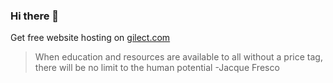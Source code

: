### Hi there 👋
Get free website hosting on [gilect.com](https://gilect.com)
> When education and resources are available to all without a price tag, there will be no limit to the human potential -Jacque Fresco

<!--
**gilect-com/gilect-com** is a ✨ _special_ ✨ repository because its `README.md` (this file) appears on your GitHub profile.

Here are some ideas to get you started:

- 🔭 I’m currently working on ...
- 🌱 I’m currently learning ...
- 👯 I’m looking to collaborate on ...
- 🤔 I’m looking for help with ...
- 💬 Ask me about ...
- 📫 How to reach me: ...
- 😄 Pronouns: ...
- ⚡ Fun fact: ...
-->
